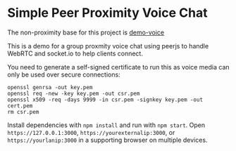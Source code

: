 # Simple Peer Proximity Voice Chat

The non-proximity base for this project is [demo-voice](https://github.com/Meshiest/demo-voice)

This is a demo for a group proxmity voice chat using peerjs to handle WebRTC and socket.io to help clients connect.

You need to generate a self-signed certificate to run this as voice media can only be used over secure connections:

    openssl genrsa -out key.pem
    openssl req -new -key key.pem -out csr.pem
    openssl x509 -req -days 9999 -in csr.pem -signkey key.pem -out cert.pem
    rm csr.pem

Install dependencies with `npm install` and run with `npm start`. Open `https://127.0.0.1:3000`, `https://yourexternalip:3000`, or `https://yourlanip:3000` in a supporting browser on multiple devices.